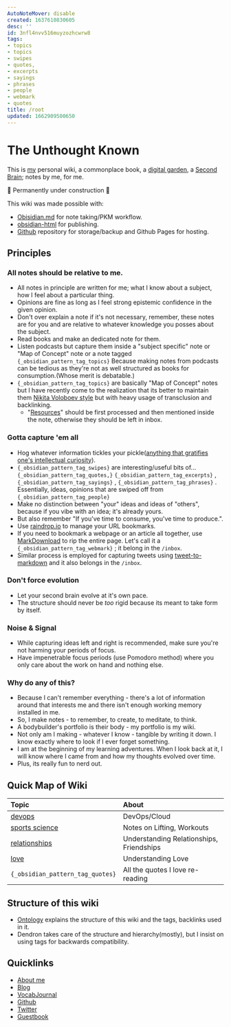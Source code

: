 ```yaml
---
AutoNoteMover: disable
created: 1637610830605
desc: ''
id: 3nfl4nvv516muyzozhcwrw8
tags:
- topics
- topics
- swipes
- quotes,
- excerpts
- sayings
- phrases
- people
- webmark
- quotes
title: /root
updated: 1662909500650
---
```

   
# The Unthought Known   
   
This is [my](./archive/about.md) personal wiki, a commonplace book, a [digital garden](./archive/Digital%20Garden.md), a [Second Brain](./archive/Second%20Brain.md); notes by me, for me.   
   
🚧 Permanently under construction 🚧   
   
<!-- ![](https://res.cloudinary.com/zubayr/image/upload/v1667399873/wiki/bnhamrfzhgkmct7hpfd1.png) -->   
   
This wiki was made possible with:    
   
   
- [Obisidian.md](https://obsidian.md) for note taking/PKM workflow.   
- [obsidian-html](https://github.com/obsidian-html/obsidian-html) for publishing.   
- [Github](https://github.com/zubayrrr/zubayrrr.github.io) repository for storage/backup and Github Pages for hosting.   
   
## Principles   
   
### All notes should be relative to me.   
   
   
- All notes in principle are written for me; what I know about a subject, how I feel about a particular thing.   
- Opinions are fine as long as I feel strong epistemic confidence in the given opinion.   
- Don't over explain a note if it's not necessary, remember, these notes are for you and are relative to whatever knowledge you posses about the subject.   
- Read books and make an dedicated note for them.   
- Listen podcasts but capture them inside a "subject specific" note or "Map of Concept" note or a note tagged `{_obsidian_pattern_tag_topics}` Because making notes from podcasts can be tedious as they're not as well structured as books for consumption.(Whose merit is debatable.)   
- `{_obsidian_pattern_tag_topics}` are basically "Map of Concept" notes but I have recently come to the realization that its better to maintain them [Nikita Voloboev style](https://wiki.nikiv.dev/) but with heavy usage of transclusion and backlinking.   
  - "[Resources](./resources/resources.md)" should be first processed and then mentioned inside the note, otherwise they should be left in inbox.   
   
### Gotta capture 'em all   
   
   
- Hog whatever information tickles your pickle([anything that gratifies one's intellectual curiosity](https://news.ycombinator.com/newsguidelines.html)).   
- `{_obsidian_pattern_tag_swipes}` are interesting/useful bits of... `{_obsidian_pattern_tag_quotes,}` `{_obsidian_pattern_tag_excerpts}` , `{_obsidian_pattern_tag_sayings}` , `{_obsidian_pattern_tag_phrases}` . Essentially, ideas, opinions that are swiped off from `{_obsidian_pattern_tag_people}`   
- Make no distinction between "your" ideas and ideas of "others", because if you vibe with an idea; it's already yours.   
- But also remember "If you've time to consume, you've time to produce.".   
- Use [raindrop.io](https://raindrop.io) to manage your URL bookmarks.   
- If you need to bookmark a webpage or an article all together, use [MarkDownload](https://chrome.google.com/webstore/detail/markdownload-markdown-web/pcmpcfapbekmbjjkdalcgopdkipoggdi?hl=en-GB) to rip the entire page. Let's call it a `{_obsidian_pattern_tag_webmark}` ; it belong in the `/inbox`.   
- Similar process is employed for capturing tweets using [tweet-to-markdown](https://github.com/kbravh/tweet-to-markdown) and it also belongs in the `/inbox`.   
   
### Don't force evolution   
   
   
- Let your second brain evolve at it's own pace.   
- The structure should never be _too_ rigid because its meant to take form by itself.   
   
### Noise & Signal   
   
   
- While capturing ideas left and right is recommended, make sure you're not harming your periods of focus.   
- Have impenetrable focus periods (use Pomodoro method) where you only care about the work on hand and nothing else.   
   
### Why do any of this?   
   
   
- Because I can't remember everything - there's a lot of information around that interests me and there isn't enough working memory installed in me.   
- So, I make notes - to remember, to create, to meditate, to think.   
- A bodybuilder's portfolio is their body - my portfolio is my wiki.   
- Not only am I making - whatever I know - tangible by writing it down. I know exactly where to look if I ever forget something.   
- I am at the beginning of my learning adventures. When I look back at it, I will know where I came from and how my thoughts evolved over time.   
- Plus, its really fun to nerd out.   
   
## Quick Map of Wiki   
   
| Topic                     | About                                    |   
|:------------------------- |:---------------------------------------- |   
| [devops](./topics/devops.md)  | DevOps/Cloud                             |   
| [sports science](./topics/sports%20science.md) | Notes on Lifting, Workouts               |   
| [relationships](./topics/relationships.md)  | Understanding Relationships, Friendships |   
| [love](./topics/love.md)           | Understanding Love                                         |   
|                  `{_obsidian_pattern_tag_quotes}`          |     All the quotes I love re-reading                                      |   
   
   
## Structure of this wiki   
   
   
- [Ontology](./archive/ontology.md) explains the structure of this wiki and the tags, backlinks used in it.   
- Dendron takes care of the structure and hierarchy(mostly), but I insist on using tags for backwards compatibility.   
   
## Quicklinks   
   
   
- [About me](./archive/about.md)   
- [Blog](https://zubayrali-in.netlify.app)   
- [VocabJournal](https://zubayrrr.github.io/vocabJournal)   
- [Github](https://github.com/zubayrrr)   
- [Twitter](https://twitter.com/zoobhalu)   
- [Guestbook](https://www.yourworldoftext.com/~zubayrali/)